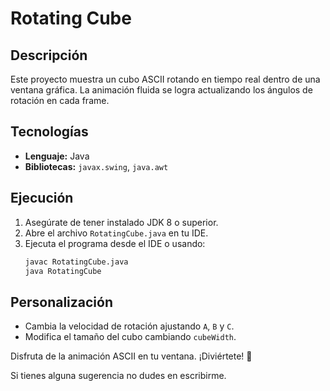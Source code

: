 # Rotating Cube

## Descripción
Este proyecto muestra un cubo ASCII rotando en tiempo real dentro de una ventana gráfica. La animación fluida se logra actualizando los ángulos de rotación en cada frame.

## Tecnologías
- **Lenguaje:** Java
- **Bibliotecas:** `javax.swing`, `java.awt`

## Ejecución
1. Asegúrate de tener instalado JDK 8 o superior.
2. Abre el archivo `RotatingCube.java` en tu IDE.
3. Ejecuta el programa desde el IDE o usando:
   ```bash
   javac RotatingCube.java
   java RotatingCube
   ```

## Personalización
- Cambia la velocidad de rotación ajustando `A`, `B` y `C`.
- Modifica el tamaño del cubo cambiando `cubeWidth`.

Disfruta de la animación ASCII en tu ventana. ¡Diviértete! 🚀

Si tienes alguna sugerencia no dudes en escribirme.
